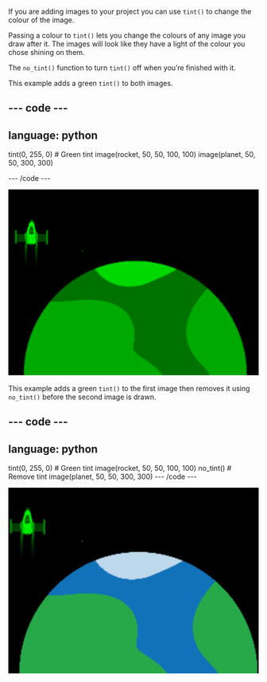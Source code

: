 If you are adding images to your project you can use `tint()` to change the colour of the image.

Passing a colour to `tint()` lets you change the colours of any image you draw after it. The images will look like they have a light of the colour you chose shining on them. 

The `no_tint()` function to turn `tint()` off when you’re finished with it.

This example adds a green `tint()` to both images. 

--- code ---
---
language: python
---

  tint(0, 255, 0) # Green tint
  image(rocket, 50, 50, 100, 100)
  image(planet, 50, 50, 300, 300)

--- /code ---

![The output area showing a rocket and planet with both tinted](images/all_tint.png)

This example adds a green `tint()` to the first image then removes it using `no_tint()` before the second image is drawn. 

--- code ---
---
language: python
---

  tint(0, 255, 0) # Green tint
  image(rocket, 50, 50, 100, 100)
  no_tint() # Remove tint
  image(planet, 50, 50, 300, 300)
--- /code ---

![The output area showing a tinted rocket and a planet without tint](images/some_tint.png)

